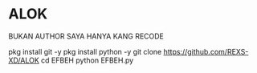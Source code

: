 # ALOK

BUKAN AUTHOR SAYA HANYA KANG RECODE

pkg install git -y
pkg install python -y
git clone https://github.com/REXS-XD/ALOK
cd EFBEH
python EFBEH.py
